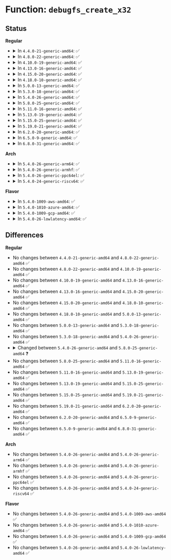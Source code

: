 # Function: <code>debugfs_create_x32</code>

## Status
<b>Regular</b>
<ul>
<li>
<details>
<summary>In <code>4.4.0-21-generic-amd64</code>: ✅</summary>

```c
struct dentry * debugfs_create_x32(const char * name, umode_t mode, struct dentry * parent, u32 * value)
```

```json
{
  "name": "debugfs_create_x32",
  "collision_type": "Unique Global",
  "inline_type": "No",
  "funcs": [
    {
      "addr": 18446744071582115408,
      "name": "debugfs_create_x32",
      "external": true,
      "loc": "fs/debugfs/file.c:364",
      "file": "fs/debugfs/file.c",
      "inline": "seen, unknown",
      "caller_inline": [],
      "caller_func": [
        "arch/x86/platform/intel/iosf_mbi.c:iosf_mbi_init",
        "arch/x86/platform/intel/iosf_mbi.c:iosf_mbi_init",
        "drivers/mmc/core/debugfs.c:mmc_add_card_debugfs",
        "drivers/clk/clk.c:clk_debug_create_one"
      ]
    }
  ],
  "symbols": [
    {
      "addr": 18446744071582115408,
      "name": "debugfs_create_x32",
      "section": ".text",
      "bind": "STB_GLOBAL",
      "size": 45
    }
  ]
}
```
</details>
</li>
<li>
<details>
<summary>In <code>4.8.0-22-generic-amd64</code>: ✅</summary>

```c
struct dentry * debugfs_create_x32(const char * name, umode_t mode, struct dentry * parent, u32 * value)
```

```json
{
  "name": "debugfs_create_x32",
  "collision_type": "Unique Global",
  "inline_type": "No",
  "funcs": [
    {
      "addr": 18446744071582332880,
      "name": "debugfs_create_x32",
      "external": true,
      "loc": "fs/debugfs/file.c:642",
      "file": "fs/debugfs/file.c",
      "inline": "seen, unknown",
      "caller_inline": [],
      "caller_func": [
        "arch/x86/platform/intel/iosf_mbi.c:iosf_mbi_init",
        "arch/x86/platform/intel/iosf_mbi.c:iosf_mbi_init",
        "drivers/mmc/core/debugfs.c:mmc_add_card_debugfs",
        "drivers/clk/clk.c:clk_debug_create_one"
      ]
    }
  ],
  "symbols": [
    {
      "addr": 18446744071582332880,
      "name": "debugfs_create_x32",
      "section": ".text",
      "bind": "STB_GLOBAL",
      "size": 45
    }
  ]
}
```
</details>
</li>
<li>
<details>
<summary>In <code>4.10.0-19-generic-amd64</code>: ✅</summary>

```c
struct dentry * debugfs_create_x32(const char * name, umode_t mode, struct dentry * parent, u32 * value)
```

```json
{
  "name": "debugfs_create_x32",
  "collision_type": "Unique Global",
  "inline_type": "No",
  "funcs": [
    {
      "addr": 18446744071582423680,
      "name": "debugfs_create_x32",
      "external": true,
      "loc": "fs/debugfs/file.c:639",
      "file": "fs/debugfs/file.c",
      "inline": "seen, unknown",
      "caller_inline": [],
      "caller_func": [
        "arch/x86/platform/intel/iosf_mbi.c:iosf_mbi_init",
        "arch/x86/platform/intel/iosf_mbi.c:iosf_mbi_init",
        "drivers/clk/clk.c:clk_debug_create_one",
        "drivers/mmc/core/debugfs.c:mmc_add_card_debugfs"
      ]
    }
  ],
  "symbols": [
    {
      "addr": 18446744071582423680,
      "name": "debugfs_create_x32",
      "section": ".text",
      "bind": "STB_GLOBAL",
      "size": 45
    }
  ]
}
```
</details>
</li>
<li>
<details>
<summary>In <code>4.13.0-16-generic-amd64</code>: ✅</summary>

```c
struct dentry * debugfs_create_x32(const char * name, umode_t mode, struct dentry * parent, u32 * value)
```

```json
{
  "name": "debugfs_create_x32",
  "collision_type": "Unique Global",
  "inline_type": "No",
  "funcs": [
    {
      "addr": 18446744071582507248,
      "name": "debugfs_create_x32",
      "external": true,
      "loc": "fs/debugfs/file.c:639",
      "file": "fs/debugfs/file.c",
      "inline": "seen, unknown",
      "caller_inline": [],
      "caller_func": [
        "arch/x86/platform/intel/iosf_mbi.c:iosf_mbi_init",
        "arch/x86/platform/intel/iosf_mbi.c:iosf_mbi_init",
        "drivers/clk/clk.c:clk_debug_create_one",
        "drivers/mmc/core/debugfs.c:mmc_add_card_debugfs"
      ]
    }
  ],
  "symbols": [
    {
      "addr": 18446744071582507248,
      "name": "debugfs_create_x32",
      "section": ".text",
      "bind": "STB_GLOBAL",
      "size": 38
    }
  ]
}
```
</details>
</li>
<li>
<details>
<summary>In <code>4.15.0-20-generic-amd64</code>: ✅</summary>

```c
struct dentry * debugfs_create_x32(const char * name, umode_t mode, struct dentry * parent, u32 * value)
```

```json
{
  "name": "debugfs_create_x32",
  "collision_type": "Unique Global",
  "inline_type": "No",
  "funcs": [
    {
      "addr": 18446744071582657888,
      "name": "debugfs_create_x32",
      "external": true,
      "loc": "fs/debugfs/file.c:681",
      "file": "fs/debugfs/file.c",
      "inline": "seen, unknown",
      "caller_inline": [],
      "caller_func": [
        "arch/x86/platform/intel/iosf_mbi.c:iosf_mbi_init",
        "arch/x86/platform/intel/iosf_mbi.c:iosf_mbi_init",
        "drivers/clk/clk.c:clk_debug_create_one",
        "drivers/mmc/core/debugfs.c:mmc_add_card_debugfs"
      ]
    }
  ],
  "symbols": [
    {
      "addr": 18446744071582657888,
      "name": "debugfs_create_x32",
      "section": ".text",
      "bind": "STB_GLOBAL",
      "size": 38
    }
  ]
}
```
</details>
</li>
<li>
<details>
<summary>In <code>4.18.0-10-generic-amd64</code>: ✅</summary>

```c
struct dentry * debugfs_create_x32(const char * name, umode_t mode, struct dentry * parent, u32 * value)
```

```json
{
  "name": "debugfs_create_x32",
  "collision_type": "Unique Global",
  "inline_type": "No",
  "funcs": [
    {
      "addr": 18446744071582851392,
      "name": "debugfs_create_x32",
      "external": true,
      "loc": "fs/debugfs/file.c:702",
      "file": "fs/debugfs/file.c",
      "inline": "seen, unknown",
      "caller_inline": [],
      "caller_func": [
        "arch/x86/platform/intel/iosf_mbi.c:iosf_mbi_init",
        "arch/x86/platform/intel/iosf_mbi.c:iosf_mbi_init",
        "drivers/mmc/core/debugfs.c:mmc_add_card_debugfs",
        "drivers/mmc/core/debugfs.c:mmc_add_host_debugfs",
        "drivers/mmc/core/debugfs.c:mmc_add_host_debugfs"
      ]
    }
  ],
  "symbols": [
    {
      "addr": 18446744071582851392,
      "name": "debugfs_create_x32",
      "section": ".text",
      "bind": "STB_GLOBAL",
      "size": 38
    }
  ]
}
```
</details>
</li>
<li>
<details>
<summary>In <code>5.0.0-13-generic-amd64</code>: ✅</summary>

```c
struct dentry * debugfs_create_x32(const char * name, umode_t mode, struct dentry * parent, u32 * value)
```

```json
{
  "name": "debugfs_create_x32",
  "collision_type": "Unique Global",
  "inline_type": "No",
  "funcs": [
    {
      "addr": 18446744071582959680,
      "name": "debugfs_create_x32",
      "external": true,
      "loc": "fs/debugfs/file.c:704",
      "file": "fs/debugfs/file.c",
      "inline": "seen, unknown",
      "caller_inline": [],
      "caller_func": [
        "arch/x86/platform/intel/iosf_mbi.c:iosf_mbi_init",
        "arch/x86/platform/intel/iosf_mbi.c:iosf_mbi_init",
        "drivers/mmc/core/debugfs.c:mmc_add_card_debugfs",
        "drivers/mmc/core/debugfs.c:mmc_add_host_debugfs",
        "drivers/mmc/core/debugfs.c:mmc_add_host_debugfs"
      ]
    }
  ],
  "symbols": [
    {
      "addr": 18446744071582959680,
      "name": "debugfs_create_x32",
      "section": ".text",
      "bind": "STB_GLOBAL",
      "size": 38
    }
  ]
}
```
</details>
</li>
<li>
<details>
<summary>In <code>5.3.0-18-generic-amd64</code>: ✅</summary>

```c
struct dentry * debugfs_create_x32(const char * name, umode_t mode, struct dentry * parent, u32 * value)
```

```json
{
  "name": "debugfs_create_x32",
  "collision_type": "Unique Global",
  "inline_type": "No",
  "funcs": [
    {
      "addr": 18446744071583140464,
      "name": "debugfs_create_x32",
      "external": true,
      "loc": "fs/debugfs/file.c:699",
      "file": "fs/debugfs/file.c",
      "inline": "seen, unknown",
      "caller_inline": [],
      "caller_func": [
        "arch/x86/platform/intel/iosf_mbi.c:iosf_mbi_init",
        "arch/x86/platform/intel/iosf_mbi.c:iosf_mbi_init",
        "drivers/mmc/core/debugfs.c:mmc_add_card_debugfs",
        "drivers/mmc/core/debugfs.c:mmc_add_host_debugfs",
        "drivers/mmc/core/debugfs.c:mmc_add_host_debugfs"
      ]
    }
  ],
  "symbols": [
    {
      "addr": 18446744071583140464,
      "name": "debugfs_create_x32",
      "section": ".text",
      "bind": "STB_GLOBAL",
      "size": 38
    }
  ]
}
```
</details>
</li>
<li>
<details>
<summary>In <code>5.4.0-26-generic-amd64</code>: ✅</summary>

```c
struct dentry * debugfs_create_x32(const char * name, umode_t mode, struct dentry * parent, u32 * value)
```

```json
{
  "name": "debugfs_create_x32",
  "collision_type": "Unique Global",
  "inline_type": "No",
  "funcs": [
    {
      "addr": 18446744071583246640,
      "name": "debugfs_create_x32",
      "external": true,
      "loc": "fs/debugfs/file.c:702",
      "file": "fs/debugfs/file.c",
      "inline": "seen, unknown",
      "caller_inline": [],
      "caller_func": [
        "arch/x86/platform/intel/iosf_mbi.c:iosf_mbi_init",
        "arch/x86/platform/intel/iosf_mbi.c:iosf_mbi_init",
        "drivers/mmc/core/debugfs.c:mmc_add_card_debugfs",
        "drivers/mmc/core/debugfs.c:mmc_add_host_debugfs",
        "drivers/mmc/core/debugfs.c:mmc_add_host_debugfs"
      ]
    }
  ],
  "symbols": [
    {
      "addr": 18446744071583246640,
      "name": "debugfs_create_x32",
      "section": ".text",
      "bind": "STB_GLOBAL",
      "size": 38
    }
  ]
}
```
</details>
</li>
<li>
<details>
<summary>In <code>5.8.0-25-generic-amd64</code>: ✅</summary>

```c
void debugfs_create_x32(const char * name, umode_t mode, struct dentry * parent, u32 * value)
```

```json
{
  "name": "debugfs_create_x32",
  "collision_type": "Unique Global",
  "inline_type": "No",
  "funcs": [
    {
      "addr": 18446744071583576960,
      "name": "debugfs_create_x32",
      "external": true,
      "loc": "fs/debugfs/file.c:677",
      "file": "fs/debugfs/file.c",
      "inline": "seen, unknown",
      "caller_inline": [],
      "caller_func": [
        "arch/x86/platform/intel/iosf_mbi.c:iosf_mbi_init",
        "arch/x86/platform/intel/iosf_mbi.c:iosf_mbi_init",
        "drivers/mmc/core/debugfs.c:mmc_add_card_debugfs",
        "drivers/mmc/core/debugfs.c:mmc_add_host_debugfs",
        "drivers/mmc/core/debugfs.c:mmc_add_host_debugfs"
      ]
    }
  ],
  "symbols": [
    {
      "addr": 18446744071583576960,
      "name": "debugfs_create_x32",
      "section": ".text",
      "bind": "STB_GLOBAL",
      "size": 78
    }
  ]
}
```
</details>
</li>
<li>
<details>
<summary>In <code>5.11.0-16-generic-amd64</code>: ✅</summary>

```c
void debugfs_create_x32(const char * name, umode_t mode, struct dentry * parent, u32 * value)
```

```json
{
  "name": "debugfs_create_x32",
  "collision_type": "Unique Global",
  "inline_type": "No",
  "funcs": [
    {
      "addr": 18446744071583697424,
      "name": "debugfs_create_x32",
      "external": true,
      "loc": "fs/debugfs/file.c:677",
      "file": "fs/debugfs/file.c",
      "inline": "seen, unknown",
      "caller_inline": [],
      "caller_func": [
        "arch/x86/platform/intel/iosf_mbi.c:iosf_mbi_init",
        "arch/x86/platform/intel/iosf_mbi.c:iosf_mbi_init",
        "drivers/mmc/core/debugfs.c:mmc_add_card_debugfs",
        "drivers/mmc/core/debugfs.c:mmc_add_host_debugfs",
        "drivers/mmc/core/debugfs.c:mmc_add_host_debugfs"
      ]
    }
  ],
  "symbols": [
    {
      "addr": 18446744071583697424,
      "name": "debugfs_create_x32",
      "section": ".text",
      "bind": "STB_GLOBAL",
      "size": 78
    }
  ]
}
```
</details>
</li>
<li>
<details>
<summary>In <code>5.13.0-19-generic-amd64</code>: ✅</summary>

```c
void debugfs_create_x32(const char * name, umode_t mode, struct dentry * parent, u32 * value)
```

```json
{
  "name": "debugfs_create_x32",
  "collision_type": "Unique Global",
  "inline_type": "No",
  "funcs": [
    {
      "addr": 18446744071583717536,
      "name": "debugfs_create_x32",
      "external": true,
      "loc": "fs/debugfs/file.c:677",
      "file": "fs/debugfs/file.c",
      "inline": "seen, unknown",
      "caller_inline": [],
      "caller_func": [
        "arch/x86/platform/intel/iosf_mbi.c:iosf_mbi_init",
        "arch/x86/platform/intel/iosf_mbi.c:iosf_mbi_init",
        "drivers/mmc/core/debugfs.c:mmc_add_card_debugfs",
        "drivers/mmc/core/debugfs.c:mmc_add_host_debugfs",
        "drivers/mmc/core/debugfs.c:mmc_add_host_debugfs"
      ]
    }
  ],
  "symbols": [
    {
      "addr": 18446744071583717536,
      "name": "debugfs_create_x32",
      "section": ".text",
      "bind": "STB_GLOBAL",
      "size": 78
    }
  ]
}
```
</details>
</li>
<li>
<details>
<summary>In <code>5.15.0-25-generic-amd64</code>: ✅</summary>

```c
void debugfs_create_x32(const char * name, umode_t mode, struct dentry * parent, u32 * value)
```

```json
{
  "name": "debugfs_create_x32",
  "collision_type": "Unique Global",
  "inline_type": "No",
  "funcs": [
    {
      "addr": 18446744071584082848,
      "name": "debugfs_create_x32",
      "external": true,
      "loc": "fs/debugfs/file.c:671",
      "file": "fs/debugfs/file.c",
      "inline": "seen, unknown",
      "caller_inline": [],
      "caller_func": [
        "arch/x86/platform/intel/iosf_mbi.c:iosf_mbi_init",
        "arch/x86/platform/intel/iosf_mbi.c:iosf_mbi_init",
        "drivers/mmc/core/debugfs.c:mmc_add_card_debugfs",
        "drivers/mmc/core/debugfs.c:mmc_add_host_debugfs",
        "drivers/mmc/core/debugfs.c:mmc_add_host_debugfs"
      ]
    }
  ],
  "symbols": [
    {
      "addr": 18446744071584082848,
      "name": "debugfs_create_x32",
      "section": ".text",
      "bind": "STB_GLOBAL",
      "size": 78
    }
  ]
}
```
</details>
</li>
<li>
<details>
<summary>In <code>5.19.0-21-generic-amd64</code>: ✅</summary>

```c
void debugfs_create_x32(const char * name, umode_t mode, struct dentry * parent, u32 * value)
```

```json
{
  "name": "debugfs_create_x32",
  "collision_type": "Unique Global",
  "inline_type": "No",
  "funcs": [
    {
      "addr": 18446744071584676416,
      "name": "debugfs_create_x32",
      "external": true,
      "loc": "fs/debugfs/file.c:671",
      "file": "fs/debugfs/file.c",
      "inline": "seen, unknown",
      "caller_inline": [],
      "caller_func": [
        "arch/x86/platform/intel/iosf_mbi.c:iosf_mbi_init",
        "arch/x86/platform/intel/iosf_mbi.c:iosf_mbi_init",
        "drivers/mmc/core/debugfs.c:mmc_add_card_debugfs",
        "drivers/mmc/core/debugfs.c:mmc_add_host_debugfs",
        "drivers/mmc/core/debugfs.c:mmc_add_host_debugfs"
      ]
    }
  ],
  "symbols": [
    {
      "addr": 18446744071584676416,
      "name": "debugfs_create_x32",
      "section": ".text",
      "bind": "STB_GLOBAL",
      "size": 125
    }
  ]
}
```
</details>
</li>
<li>
<details>
<summary>In <code>6.2.0-20-generic-amd64</code>: ✅</summary>

```c
void debugfs_create_x32(const char * name, umode_t mode, struct dentry * parent, u32 * value)
```

```json
{
  "name": "debugfs_create_x32",
  "collision_type": "Unique Global",
  "inline_type": "No",
  "funcs": [
    {
      "addr": 18446744071585361168,
      "name": "debugfs_create_x32",
      "external": true,
      "loc": "fs/debugfs/file.c:687",
      "file": "fs/debugfs/file.c",
      "inline": "seen, unknown",
      "caller_inline": [],
      "caller_func": [
        "arch/x86/platform/intel/iosf_mbi.c:iosf_mbi_init",
        "arch/x86/platform/intel/iosf_mbi.c:iosf_mbi_init",
        "drivers/mmc/core/debugfs.c:mmc_add_card_debugfs",
        "drivers/mmc/core/debugfs.c:mmc_add_host_debugfs",
        "drivers/mmc/core/debugfs.c:mmc_add_host_debugfs"
      ]
    }
  ],
  "symbols": [
    {
      "addr": 18446744071585361168,
      "name": "debugfs_create_x32",
      "section": ".text",
      "bind": "STB_GLOBAL",
      "size": 125
    }
  ]
}
```
</details>
</li>
<li>
<details>
<summary>In <code>6.5.0-9-generic-amd64</code>: ✅</summary>

```c
void debugfs_create_x32(const char * name, umode_t mode, struct dentry * parent, u32 * value)
```

```json
{
  "name": "debugfs_create_x32",
  "collision_type": "Unique Global",
  "inline_type": "No",
  "funcs": [
    {
      "addr": 18446744071585591680,
      "name": "debugfs_create_x32",
      "external": true,
      "loc": "fs/debugfs/file.c:687",
      "file": "fs/debugfs/file.c",
      "inline": "seen, unknown",
      "caller_inline": [],
      "caller_func": [
        "arch/x86/platform/intel/iosf_mbi.c:iosf_mbi_init",
        "arch/x86/platform/intel/iosf_mbi.c:iosf_mbi_init",
        "drivers/mmc/core/debugfs.c:mmc_add_card_debugfs",
        "drivers/mmc/core/debugfs.c:mmc_add_host_debugfs",
        "drivers/mmc/core/debugfs.c:mmc_add_host_debugfs"
      ]
    }
  ],
  "symbols": [
    {
      "addr": 18446744071585591680,
      "name": "debugfs_create_x32",
      "section": ".text",
      "bind": "STB_GLOBAL",
      "size": 125
    }
  ]
}
```
</details>
</li>
<li>
<details>
<summary>In <code>6.8.0-31-generic-amd64</code>: ✅</summary>

```c
void debugfs_create_x32(const char * name, umode_t mode, struct dentry * parent, u32 * value)
```

```json
{
  "name": "debugfs_create_x32",
  "collision_type": "Unique Global",
  "inline_type": "No",
  "funcs": [
    {
      "addr": 18446744071585831920,
      "name": "debugfs_create_x32",
      "external": true,
      "loc": "fs/debugfs/file.c:779",
      "file": "fs/debugfs/file.c",
      "inline": "seen, unknown",
      "caller_inline": [],
      "caller_func": [
        "arch/x86/platform/intel/iosf_mbi.c:iosf_mbi_init",
        "arch/x86/platform/intel/iosf_mbi.c:iosf_mbi_init",
        "drivers/mmc/core/debugfs.c:mmc_add_card_debugfs"
      ]
    }
  ],
  "symbols": [
    {
      "addr": 18446744071585831920,
      "name": "debugfs_create_x32",
      "section": ".text",
      "bind": "STB_GLOBAL",
      "size": 125
    }
  ]
}
```
</details>
</li>
</ul>
<b>Arch</b>
<ul>
<li>
<details>
<summary>In <code>5.4.0-26-generic-arm64</code>: ✅</summary>

```c
struct dentry * debugfs_create_x32(const char * name, umode_t mode, struct dentry * parent, u32 * value)
```

```json
{
  "name": "debugfs_create_x32",
  "collision_type": "Unique Global",
  "inline_type": "No",
  "funcs": [
    {
      "addr": 18446603336494972632,
      "name": "debugfs_create_x32",
      "external": true,
      "loc": "fs/debugfs/file.c:702",
      "file": "fs/debugfs/file.c",
      "inline": "seen, unknown",
      "caller_inline": [],
      "caller_func": [
        "drivers/mmc/core/debugfs.c:mmc_add_card_debugfs",
        "drivers/mmc/core/debugfs.c:mmc_add_host_debugfs",
        "drivers/mmc/core/debugfs.c:mmc_add_host_debugfs"
      ]
    }
  ],
  "symbols": [
    {
      "addr": 18446603336494972632,
      "name": "debugfs_create_x32",
      "section": ".text",
      "bind": "STB_GLOBAL",
      "size": 96
    }
  ]
}
```
</details>
</li>
<li>
<details>
<summary>In <code>5.4.0-26-generic-armhf</code>: ✅</summary>

```c
struct dentry * debugfs_create_x32(const char * name, umode_t mode, struct dentry * parent, u32 * value)
```

```json
{
  "name": "debugfs_create_x32",
  "collision_type": "Unique Global",
  "inline_type": "No",
  "funcs": [
    {
      "addr": 3228378844,
      "name": "debugfs_create_x32",
      "external": true,
      "loc": "fs/debugfs/file.c:702",
      "file": "fs/debugfs/file.c",
      "inline": "seen, unknown",
      "caller_inline": [],
      "caller_func": [
        "drivers/power/avs/smartreflex.c:omap_sr_probe",
        "drivers/power/avs/smartreflex.c:omap_sr_probe",
        "drivers/power/avs/smartreflex.c:omap_sr_probe",
        "drivers/power/avs/smartreflex.c:omap_sr_probe",
        "drivers/mmc/core/debugfs.c:mmc_add_card_debugfs",
        "drivers/mmc/core/debugfs.c:mmc_add_host_debugfs",
        "drivers/mmc/core/debugfs.c:mmc_add_host_debugfs"
      ]
    }
  ],
  "symbols": [
    {
      "addr": 3228378844,
      "name": "debugfs_create_x32",
      "section": ".text",
      "bind": "STB_GLOBAL",
      "size": 80
    }
  ]
}
```
</details>
</li>
<li>
<details>
<summary>In <code>5.4.0-26-generic-ppc64el</code>: ✅</summary>

```c
struct dentry * debugfs_create_x32(const char * name, umode_t mode, struct dentry * parent, u32 * value)
```

```json
{
  "name": "debugfs_create_x32",
  "collision_type": "Unique Global",
  "inline_type": "No",
  "funcs": [
    {
      "addr": 13835058055288852256,
      "name": "debugfs_create_x32",
      "external": true,
      "loc": "fs/debugfs/file.c:702",
      "file": "fs/debugfs/file.c",
      "inline": "seen, unknown",
      "caller_inline": [],
      "caller_func": [
        "drivers/mmc/core/debugfs.c:mmc_add_card_debugfs",
        "drivers/mmc/core/debugfs.c:mmc_add_card_debugfs",
        "drivers/mmc/core/debugfs.c:mmc_add_host_debugfs",
        "drivers/mmc/core/debugfs.c:mmc_add_host_debugfs"
      ]
    }
  ],
  "symbols": [
    {
      "addr": 13835058055288852256,
      "name": "debugfs_create_x32",
      "section": ".text",
      "bind": "STB_GLOBAL",
      "size": 44
    }
  ]
}
```
</details>
</li>
<li>
<details>
<summary>In <code>5.4.0-24-generic-riscv64</code>: ✅</summary>

```c
struct dentry * debugfs_create_x32(const char * name, umode_t mode, struct dentry * parent, u32 * value)
```

```json
{
  "name": "debugfs_create_x32",
  "collision_type": "Unique Global",
  "inline_type": "No",
  "funcs": [
    {
      "addr": 18446743936274273344,
      "name": "debugfs_create_x32",
      "external": true,
      "loc": "fs/debugfs/file.c:702",
      "file": "fs/debugfs/file.c",
      "inline": "seen, unknown",
      "caller_inline": [],
      "caller_func": [
        "drivers/mmc/core/debugfs.c:mmc_add_card_debugfs",
        "drivers/mmc/core/debugfs.c:mmc_add_host_debugfs",
        "drivers/mmc/core/debugfs.c:mmc_add_host_debugfs"
      ]
    }
  ],
  "symbols": [
    {
      "addr": 18446743936274273344,
      "name": "debugfs_create_x32",
      "section": ".text",
      "bind": "STB_GLOBAL",
      "size": 90
    }
  ]
}
```
</details>
</li>
</ul>
<b>Flavor</b>
<ul>
<li>
<details>
<summary>In <code>5.4.0-1009-aws-amd64</code>: ✅</summary>

```c
struct dentry * debugfs_create_x32(const char * name, umode_t mode, struct dentry * parent, u32 * value)
```

```json
{
  "name": "debugfs_create_x32",
  "collision_type": "Unique Global",
  "inline_type": "No",
  "funcs": [
    {
      "addr": 18446744071583215376,
      "name": "debugfs_create_x32",
      "external": true,
      "loc": "fs/debugfs/file.c:702",
      "file": "fs/debugfs/file.c",
      "inline": "seen, unknown",
      "caller_inline": [],
      "caller_func": [
        "arch/x86/platform/intel/iosf_mbi.c:iosf_mbi_init",
        "arch/x86/platform/intel/iosf_mbi.c:iosf_mbi_init",
        "drivers/mmc/core/debugfs.c:mmc_add_card_debugfs",
        "drivers/mmc/core/debugfs.c:mmc_add_host_debugfs",
        "drivers/mmc/core/debugfs.c:mmc_add_host_debugfs"
      ]
    }
  ],
  "symbols": [
    {
      "addr": 18446744071583215376,
      "name": "debugfs_create_x32",
      "section": ".text",
      "bind": "STB_GLOBAL",
      "size": 38
    }
  ]
}
```
</details>
</li>
<li>
<details>
<summary>In <code>5.4.0-1010-azure-amd64</code>: ✅</summary>

```c
struct dentry * debugfs_create_x32(const char * name, umode_t mode, struct dentry * parent, u32 * value)
```

```json
{
  "name": "debugfs_create_x32",
  "collision_type": "Unique Global",
  "inline_type": "No",
  "funcs": [
    {
      "addr": 18446744071583152528,
      "name": "debugfs_create_x32",
      "external": true,
      "loc": "fs/debugfs/file.c:702",
      "file": "fs/debugfs/file.c",
      "inline": "seen, unknown",
      "caller_inline": [],
      "caller_func": [
        "arch/x86/platform/intel/iosf_mbi.c:iosf_mbi_init",
        "arch/x86/platform/intel/iosf_mbi.c:iosf_mbi_init",
        "drivers/nvdimm/btt.c:btt_debugfs_init",
        "drivers/nvdimm/btt.c:btt_debugfs_init",
        "drivers/nvdimm/btt.c:btt_debugfs_init"
      ]
    }
  ],
  "symbols": [
    {
      "addr": 18446744071583152528,
      "name": "debugfs_create_x32",
      "section": ".text",
      "bind": "STB_GLOBAL",
      "size": 38
    }
  ]
}
```
</details>
</li>
<li>
<details>
<summary>In <code>5.4.0-1009-gcp-amd64</code>: ✅</summary>

```c
struct dentry * debugfs_create_x32(const char * name, umode_t mode, struct dentry * parent, u32 * value)
```

```json
{
  "name": "debugfs_create_x32",
  "collision_type": "Unique Global",
  "inline_type": "No",
  "funcs": [
    {
      "addr": 18446744071583199408,
      "name": "debugfs_create_x32",
      "external": true,
      "loc": "fs/debugfs/file.c:702",
      "file": "fs/debugfs/file.c",
      "inline": "seen, unknown",
      "caller_inline": [],
      "caller_func": [
        "arch/x86/platform/intel/iosf_mbi.c:iosf_mbi_init",
        "arch/x86/platform/intel/iosf_mbi.c:iosf_mbi_init",
        "drivers/mmc/core/debugfs.c:mmc_add_card_debugfs",
        "drivers/mmc/core/debugfs.c:mmc_add_host_debugfs",
        "drivers/mmc/core/debugfs.c:mmc_add_host_debugfs"
      ]
    }
  ],
  "symbols": [
    {
      "addr": 18446744071583199408,
      "name": "debugfs_create_x32",
      "section": ".text",
      "bind": "STB_GLOBAL",
      "size": 38
    }
  ]
}
```
</details>
</li>
<li>
<details>
<summary>In <code>5.4.0-26-lowlatency-amd64</code>: ✅</summary>

```c
struct dentry * debugfs_create_x32(const char * name, umode_t mode, struct dentry * parent, u32 * value)
```

```json
{
  "name": "debugfs_create_x32",
  "collision_type": "Unique Global",
  "inline_type": "No",
  "funcs": [
    {
      "addr": 18446744071583293296,
      "name": "debugfs_create_x32",
      "external": true,
      "loc": "fs/debugfs/file.c:702",
      "file": "fs/debugfs/file.c",
      "inline": "seen, unknown",
      "caller_inline": [],
      "caller_func": [
        "arch/x86/platform/intel/iosf_mbi.c:iosf_mbi_init",
        "arch/x86/platform/intel/iosf_mbi.c:iosf_mbi_init",
        "drivers/mmc/core/debugfs.c:mmc_add_card_debugfs",
        "drivers/mmc/core/debugfs.c:mmc_add_host_debugfs",
        "drivers/mmc/core/debugfs.c:mmc_add_host_debugfs"
      ]
    }
  ],
  "symbols": [
    {
      "addr": 18446744071583293296,
      "name": "debugfs_create_x32",
      "section": ".text",
      "bind": "STB_GLOBAL",
      "size": 38
    }
  ]
}
```
</details>
</li>
</ul>

## Differences
<b>Regular</b>
<ul>
<li>
No changes between <code>4.4.0-21-generic-amd64</code> and <code>4.8.0-22-generic-amd64</code> ✅
</li>
<li>
No changes between <code>4.8.0-22-generic-amd64</code> and <code>4.10.0-19-generic-amd64</code> ✅
</li>
<li>
No changes between <code>4.10.0-19-generic-amd64</code> and <code>4.13.0-16-generic-amd64</code> ✅
</li>
<li>
No changes between <code>4.13.0-16-generic-amd64</code> and <code>4.15.0-20-generic-amd64</code> ✅
</li>
<li>
No changes between <code>4.15.0-20-generic-amd64</code> and <code>4.18.0-10-generic-amd64</code> ✅
</li>
<li>
No changes between <code>4.18.0-10-generic-amd64</code> and <code>5.0.0-13-generic-amd64</code> ✅
</li>
<li>
No changes between <code>5.0.0-13-generic-amd64</code> and <code>5.3.0-18-generic-amd64</code> ✅
</li>
<li>
No changes between <code>5.3.0-18-generic-amd64</code> and <code>5.4.0-26-generic-amd64</code> ✅
</li>
<li>
<details>
<summary>Changed between <code>5.4.0-26-generic-amd64</code> and <code>5.8.0-25-generic-amd64</code> ❓</summary>
<ul>
<li>
<b>Return type changed. </b>
<code>struct dentry *</code> ➡️ <code>void</code>
</li>
</ul>
</details>
</li>
<li>
No changes between <code>5.8.0-25-generic-amd64</code> and <code>5.11.0-16-generic-amd64</code> ✅
</li>
<li>
No changes between <code>5.11.0-16-generic-amd64</code> and <code>5.13.0-19-generic-amd64</code> ✅
</li>
<li>
No changes between <code>5.13.0-19-generic-amd64</code> and <code>5.15.0-25-generic-amd64</code> ✅
</li>
<li>
No changes between <code>5.15.0-25-generic-amd64</code> and <code>5.19.0-21-generic-amd64</code> ✅
</li>
<li>
No changes between <code>5.19.0-21-generic-amd64</code> and <code>6.2.0-20-generic-amd64</code> ✅
</li>
<li>
No changes between <code>6.2.0-20-generic-amd64</code> and <code>6.5.0-9-generic-amd64</code> ✅
</li>
<li>
No changes between <code>6.5.0-9-generic-amd64</code> and <code>6.8.0-31-generic-amd64</code> ✅
</li>
</ul>
<b>Arch</b>
<ul>
<li>
No changes between <code>5.4.0-26-generic-amd64</code> and <code>5.4.0-26-generic-arm64</code> ✅
</li>
<li>
No changes between <code>5.4.0-26-generic-amd64</code> and <code>5.4.0-26-generic-armhf</code> ✅
</li>
<li>
No changes between <code>5.4.0-26-generic-amd64</code> and <code>5.4.0-26-generic-ppc64el</code> ✅
</li>
<li>
No changes between <code>5.4.0-26-generic-amd64</code> and <code>5.4.0-24-generic-riscv64</code> ✅
</li>
</ul>
<b>Flavor</b>
<ul>
<li>
No changes between <code>5.4.0-26-generic-amd64</code> and <code>5.4.0-1009-aws-amd64</code> ✅
</li>
<li>
No changes between <code>5.4.0-26-generic-amd64</code> and <code>5.4.0-1010-azure-amd64</code> ✅
</li>
<li>
No changes between <code>5.4.0-26-generic-amd64</code> and <code>5.4.0-1009-gcp-amd64</code> ✅
</li>
<li>
No changes between <code>5.4.0-26-generic-amd64</code> and <code>5.4.0-26-lowlatency-amd64</code> ✅
</li>
</ul>
